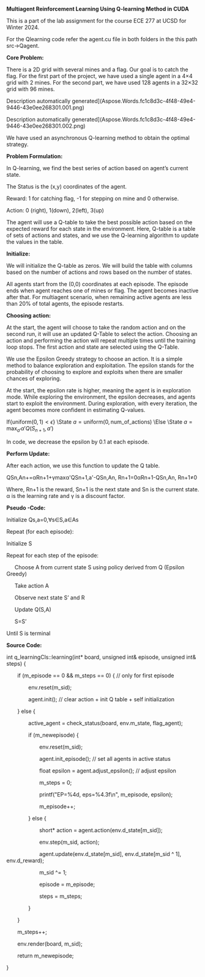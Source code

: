**Multiagent Reinforcement Learning Using Q-learning Method in CUDA**

This is a part of the lab assignment for the course ECE 277 at UCSD for Winter 2024.

For the Qlearning code refer the agent.cu file in both folders in the this path src->Qagent.

**Core Problem:**

There is a 2D grid with several mines and a flag. Our goal is to catch the flag. For the first part of the project, we have used a single agent in a 4×4 grid with 2 mines. For the second part, we have used 128 agents in a 32×32 grid with 96 mines.



Description automatically generated](Aspose.Words.fc1c8d3c-4f48-49e4-9446-43e0ee268301.001.png)       

Description automatically generated](Aspose.Words.fc1c8d3c-4f48-49e4-9446-43e0ee268301.002.png)

We have used an asynchronous Q-learning method to obtain the optimal strategy.


**Problem Formulation:**

In Q-learning, we find the best series of action based on agent’s current state.



The Status is the (x,y) coordinates of the agent.

Reward: 1 for catching flag, -1 for stepping on mine and 0 otherwise.

Action: 0 (right), 1(down), 2(left), 3(up) 

The agent will use a Q-table to take the best possible action based on the expected reward for each state in the environment. Here, Q-table is a table of sets of actions and states, and we use the Q-learning algorithm to update the values in the table.

**Initialize:**

We will initialize the Q-table as zeros. We will build the table with columns based on the number of actions and rows based on the number of states.

All agents start from the (0,0) coordinates at each episode. The episode ends when agent reaches one of mines or flag. The agent becomes inactive after that. For multiagent scenario, when remaining active agents are less than 20% of total agents, the episode restarts.

**Choosing action:**

At the start, the agent will choose to take the random action and on the second run, it will use an updated Q-Table to select the action. Choosing an action and performing the action will repeat multiple times until the training loop stops. The first action and state are selected using the Q-Table. 

We use the Epsilon Greedy strategy to choose an action. It is a simple method to balance exploration and exploitation. The epsilon stands for the probability of choosing to explore and exploits when there are smaller chances of exploring.  

At the start, the epsilon rate is higher, meaning the agent is in exploration mode. While exploring the environment, the epsilon decreases, and agents start to exploit the environment. During exploration, with every iteration, the agent becomes more confident in estimating Q-values.

If{$\text{uniform}(0,1) < \epsilon$}
    \State $a = \text{uniform}(0, \text{num\_of\_actions})$
\Else
    \State $a = \max_{a'} \alpha' Q(S_{n+1}, a')$

In code, we decrease the epsilon by 0.1 at each episode. 

**Perform Update:**

After each action, we use this function to update the Q table.

QSn,An+=αRn+1+γmaxα'QSn+1,a'-QSn,An, Rn+1=0αRn+1-QSn,An, Rn+1≠0

Where, Rn+1 is the reward, Sn+1 is the next state and Sn is the current state. α is the learning rate and γ is a discount factor.

**Pseudo -Code:**

Initialize Qs,a=0,∀s∈S,a∈As

Repeat (for each episode):

Initialize S

Repeat for each step of the episode:

`	`Choose A from current state S using policy derived from Q (Epsilon Greedy)

`	`Take action A

`	`Observe next state S’ and R

`	`Update Q(S,A)

`	`S=S’

Until S is terminal

**Source Code:**

int q\_learningCls::learning(int\* board, unsigned int& episode, unsigned int& steps) {

`    `if (m\_episode == 0 && m\_steps == 0) { // only for first episode

`        `env.reset(m\_sid);

`        `agent.init(); // clear action + init Q table + self initialization

`    `} else {

`        `active\_agent = check\_status(board, env.m\_state, flag\_agent);

`        `if (m\_newepisode) {

`            `env.reset(m\_sid);

`            `agent.init\_episode(); // set all agents in active status

`            `float epsilon = agent.adjust\_epsilon(); // adjust epsilon

`            `m\_steps = 0;

`            `printf("EP=%4d, eps=%4.3f\n", m\_episode, epsilon);

`            `m\_episode++;

`        `} else {

`            `short\* action = agent.action(env.d\_state[m\_sid]);

`            `env.step(m\_sid, action);

`            `agent.update(env.d\_state[m\_sid], env.d\_state[m\_sid ^ 1], env.d\_reward);

`            `m\_sid ^= 1;

`            `episode = m\_episode;

`            `steps = m\_steps;

`        `}

`    `}

`    `m\_steps++;

`    `env.render(board, m\_sid);

`    `return m\_newepisode;

}




